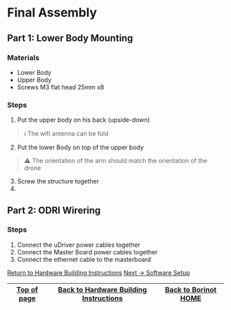 # Final Assembly

## Part 1: Lower Body Mounting

### Materials
- Lower Body
- Upper Body
- Screws M3 flat head 25mm x8

### Steps

1. Put the upper body on his back (upside-down)
> :information_source: The wifi antenna can be fold
2. Put the lower Body on top of the upper body 
> ⚠️  The orientation of the arm should match the orientation of the drone
3. Screw the structure together
4. 
## Part 2: ODRI Wirering

### Steps

1. Connect the uDriver power cables together 
2. Connect the Master Board power cables together 
3. Connect the ethernet cable to the masterboard

[Return to Hardware Building Instructions](README.md)
[Next → Software Setup](../software/README.md)

| [Top of page](#final-assembly) | [Back to Hardware Building Instructions](README.md) | [Back to Borinot HOME](../README.md) |
| --- | --- | --- |